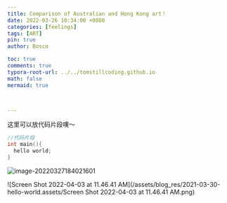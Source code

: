 ```yaml
---
title: Comparison of Australian and Hong Kong art！
date: 2022-03-26 10:34:00 +0800
categories: [feelings]
tags: [ART]
pin: true
author: Bosco

toc: true
comments: true
typora-root-url: ../../tomstillcoding.github.io
math: false
mermaid: true



---
```





这里可以放代码片段噢～
```c++
//代码片段
int main(){
  hello world;
}
```

![image-20220327184021601](/assets/blog_res/2021-03-30-hello-world.assets/image-20220327184021601.png)

![Screen Shot 2022-04-03 at 11.46.41 AM](/assets/blog_res/2021-03-30-hello-world.assets/Screen Shot 2022-04-03 at 11.46.41 AM.png)